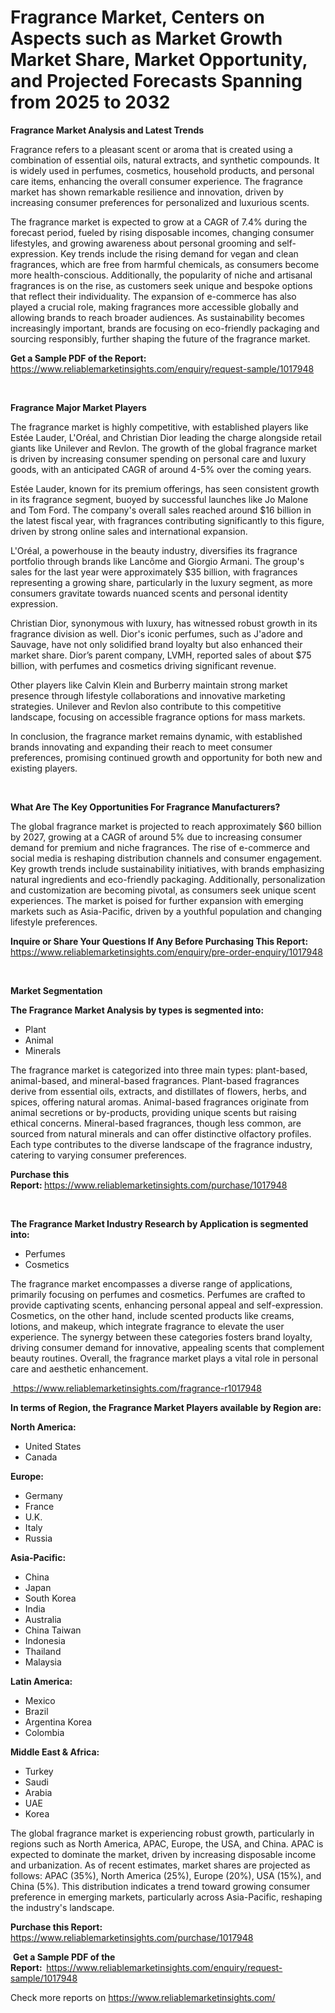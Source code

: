 <p><h1>Fragrance Market, Centers on Aspects such as Market Growth Market Share, Market Opportunity, and Projected Forecasts Spanning from 2025 to 2032</h1></p><p><strong>Fragrance Market Analysis and Latest Trends</strong></p>
<p><p>Fragrance refers to a pleasant scent or aroma that is created using a combination of essential oils, natural extracts, and synthetic compounds. It is widely used in perfumes, cosmetics, household products, and personal care items, enhancing the overall consumer experience. The fragrance market has shown remarkable resilience and innovation, driven by increasing consumer preferences for personalized and luxurious scents.</p><p>The fragrance market is expected to grow at a CAGR of 7.4% during the forecast period, fueled by rising disposable incomes, changing consumer lifestyles, and growing awareness about personal grooming and self-expression. Key trends include the rising demand for vegan and clean fragrances, which are free from harmful chemicals, as consumers become more health-conscious. Additionally, the popularity of niche and artisanal fragrances is on the rise, as customers seek unique and bespoke options that reflect their individuality. The expansion of e-commerce has also played a crucial role, making fragrances more accessible globally and allowing brands to reach broader audiences. As sustainability becomes increasingly important, brands are focusing on eco-friendly packaging and sourcing responsibly, further shaping the future of the fragrance market.</p></p>
<p><strong>Get a Sample PDF of the Report:&nbsp;</strong> <a href="https://www.reliablemarketinsights.com/enquiry/request-sample/1017948?utm_campaign=3078&utm_medium=2&utm_source=Github&utm_content=ia&utm_term=21032025&utm_id=fragrance">https://www.reliablemarketinsights.com/enquiry/request-sample/1017948</a></p>
<p>&nbsp;</p>
<p><strong>Fragrance Major Market Players</strong></p>
<p><p>The fragrance market is highly competitive, with established players like Estée Lauder, L'Oréal, and Christian Dior leading the charge alongside retail giants like Unilever and Revlon. The growth of the global fragrance market is driven by increasing consumer spending on personal care and luxury goods, with an anticipated CAGR of around 4-5% over the coming years.</p><p>Estée Lauder, known for its premium offerings, has seen consistent growth in its fragrance segment, buoyed by successful launches like Jo Malone and Tom Ford. The company's overall sales reached around $16 billion in the latest fiscal year, with fragrances contributing significantly to this figure, driven by strong online sales and international expansion.</p><p>L'Oréal, a powerhouse in the beauty industry, diversifies its fragrance portfolio through brands like Lancôme and Giorgio Armani. The group's sales for the last year were approximately $35 billion, with fragrances representing a growing share, particularly in the luxury segment, as more consumers gravitate towards nuanced scents and personal identity expression.</p><p>Christian Dior, synonymous with luxury, has witnessed robust growth in its fragrance division as well. Dior's iconic perfumes, such as J'adore and Sauvage, have not only solidified brand loyalty but also enhanced their market share. Dior’s parent company, LVMH, reported sales of about $75 billion, with perfumes and cosmetics driving significant revenue.</p><p>Other players like Calvin Klein and Burberry maintain strong market presence through lifestyle collaborations and innovative marketing strategies. Unilever and Revlon also contribute to this competitive landscape, focusing on accessible fragrance options for mass markets.</p><p>In conclusion, the fragrance market remains dynamic, with established brands innovating and expanding their reach to meet consumer preferences, promising continued growth and opportunity for both new and existing players.</p></p>
<p>&nbsp;</p>
<p><strong>What Are The Key Opportunities For Fragrance Manufacturers?</strong></p>
<p><p>The global fragrance market is projected to reach approximately $60 billion by 2027, growing at a CAGR of around 5% due to increasing consumer demand for premium and niche fragrances. The rise of e-commerce and social media is reshaping distribution channels and consumer engagement. Key growth trends include sustainability initiatives, with brands emphasizing natural ingredients and eco-friendly packaging. Additionally, personalization and customization are becoming pivotal, as consumers seek unique scent experiences. The market is poised for further expansion with emerging markets such as Asia-Pacific, driven by a youthful population and changing lifestyle preferences.</p></p>
<p><strong>Inquire or Share Your Questions If Any Before Purchasing This Report:</strong> <a href="https://www.reliablemarketinsights.com/enquiry/pre-order-enquiry/1017948?utm_campaign=3078&utm_medium=2&utm_source=Github&utm_content=ia&utm_term=21032025&utm_id=fragrance">https://www.reliablemarketinsights.com/enquiry/pre-order-enquiry/1017948</a></p>
<p>&nbsp;</p>
<p><strong>Market Segmentation</strong></p>
<p><strong>The Fragrance Market Analysis by types is segmented into:</strong></p>
<p><ul><li>Plant</li><li>Animal</li><li>Minerals</li></ul></p>
<p><p>The fragrance market is categorized into three main types: plant-based, animal-based, and mineral-based fragrances. Plant-based fragrances derive from essential oils, extracts, and distillates of flowers, herbs, and spices, offering natural aromas. Animal-based fragrances originate from animal secretions or by-products, providing unique scents but raising ethical concerns. Mineral-based fragrances, though less common, are sourced from natural minerals and can offer distinctive olfactory profiles. Each type contributes to the diverse landscape of the fragrance industry, catering to varying consumer preferences.</p></p>
<p><strong>Purchase this Report:&nbsp;</strong><a href="https://www.reliablemarketinsights.com/purchase/1017948?utm_campaign=3078&utm_medium=2&utm_source=Github&utm_content=ia&utm_term=21032025&utm_id=fragrance">https://www.reliablemarketinsights.com/purchase/1017948</a></p>
<p>&nbsp;</p>
<p><strong>The Fragrance Market Industry Research by Application is segmented into:</strong></p>
<p><ul><li>Perfumes</li><li>Cosmetics</li></ul></p>
<p><p>The fragrance market encompasses a diverse range of applications, primarily focusing on perfumes and cosmetics. Perfumes are crafted to provide captivating scents, enhancing personal appeal and self-expression. Cosmetics, on the other hand, include scented products like creams, lotions, and makeup, which integrate fragrance to elevate the user experience. The synergy between these categories fosters brand loyalty, driving consumer demand for innovative, appealing scents that complement beauty routines. Overall, the fragrance market plays a vital role in personal care and aesthetic enhancement.</p></p>
<p><a href="https://www.reliablemarketinsights.com/fragrance-r1017948?utm_campaign=3078&utm_medium=2&utm_source=Github&utm_content=ia&utm_term=21032025&utm_id=fragrance">&nbsp;https://www.reliablemarketinsights.com/fragrance-r1017948</a></p>
<p><strong>In terms of Region, the Fragrance Market Players available by Region are:</strong></p>
<p>
    <p> <strong> North America: </strong>
        <ul>
            <li>United States</li>
            <li>Canada</li>
        </ul>
        </p> 
    <p> <strong> Europe: </strong>
        <ul>
            <li>Germany</li>
            <li>France</li>
            <li>U.K.</li>
            <li>Italy</li>
            <li>Russia</li>
        </ul>
        </p> 
    <p> <strong> Asia-Pacific: </strong>
        <ul>
            <li>China</li>
            <li>Japan</li>
            <li>South Korea</li>
            <li>India</li>
            <li>Australia</li>
            <li>China Taiwan</li>
            <li>Indonesia</li>
            <li>Thailand</li>
            <li>Malaysia</li>
        </ul>
        </p> 
    <p> <strong> Latin America: </strong>
        <ul>
            <li>Mexico</li>
            <li>Brazil</li>
            <li>Argentina Korea</li>
            <li>Colombia</li>
        </ul>
        </p> 
    <p> <strong> Middle East & Africa: </strong>
        <ul>
            <li>Turkey</li>
            <li>Saudi</li>
            <li>Arabia</li>
            <li>UAE</li>
            <li>Korea</li>
        </ul>
    </p>
    </p>
<p><p>The global fragrance market is experiencing robust growth, particularly in regions such as North America, APAC, Europe, the USA, and China. APAC is expected to dominate the market, driven by increasing disposable income and urbanization. As of recent estimates, market shares are projected as follows: APAC (35%), North America (25%), Europe (20%), USA (15%), and China (5%). This distribution indicates a trend toward growing consumer preference in emerging markets, particularly across Asia-Pacific, reshaping the industry's landscape.</p></p>
<p><strong>Purchase this Report: </strong><a href="https://www.reliablemarketinsights.com/purchase/1017948?utm_campaign=3078&utm_medium=2&utm_source=Github&utm_content=ia&utm_term=21032025&utm_id=fragrance">https://www.reliablemarketinsights.com/purchase/1017948</a></p>
<p>&nbsp;<strong>Get a Sample PDF of the Report:&nbsp;&nbsp;</strong><a href="https://www.reliablemarketinsights.com/enquiry/request-sample/1017948?utm_campaign=3078&utm_medium=2&utm_source=Github&utm_content=ia&utm_term=21032025&utm_id=fragrance">https://www.reliablemarketinsights.com/enquiry/request-sample/1017948</a></p>
<p><strong></strong></p>
<p>Check more reports on <a href="https://www.reliablemarketinsights.com/?utm_campaign=3078&utm_medium=2&utm_source=Github&utm_content=ia&utm_term=21032025&utm_id=fragrance">https://www.reliablemarketinsights.com/</a></p>